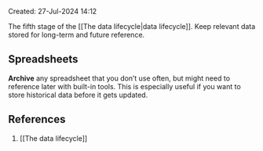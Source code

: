 Created: 27-Jul-2024 14:12

The fifth stage of the [[The data lifecycle|data lifecycle]]. Keep relevant data stored for long-term and future reference.
## Spreadsheets
**Archive** any spreadsheet that you don’t use often, but might need to reference later with built-in tools. This is especially useful if you want to store historical data before it gets updated.
## References
1. [[The data lifecycle]]
